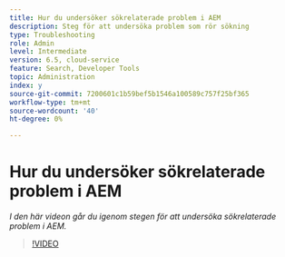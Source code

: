 ```yaml
---
title: Hur du undersöker sökrelaterade problem i AEM
description: Steg för att undersöka problem som rör sökning
type: Troubleshooting
role: Admin
level: Intermediate
version: 6.5, cloud-service
feature: Search, Developer Tools
topic: Administration
index: y
source-git-commit: 7200601c1b59bef5b1546a100589c757f25bf365
workflow-type: tm+mt
source-wordcount: '40'
ht-degree: 0%

---
```



# Hur du undersöker sökrelaterade problem i AEM

*I den här videon går du igenom stegen för att undersöka sökrelaterade problem i AEM.*

>[!VIDEO](https://video.tv.adobe.com/v/335467?quality=9&learn=on)